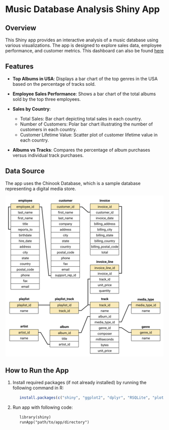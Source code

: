 # Music Database Analysis Shiny App

## Overview

This Shiny app provides an interactive analysis of a music database using various visualizations. The app is designed to explore sales data, employee performance, and customer metrics. This dashboard can also be found [here](https://ddfr4c-unmaskedcrusader.shinyapps.io/Music_Db_Analysis/)

## Features

-   **Top Albums in USA**: Displays a bar chart of the top genres in the USA based on the percentage of tracks sold.

-   **Employee Sales Performance**: Shows a bar chart of the total albums sold by the top three employees.

-   **Sales by Country**:

    -   Total Sales: Bar chart depicting total sales in each country.
    -   Number of Customers: Polar bar chart illustrating the number of customers in each country.
    -   Customer Lifetime Value: Scatter plot of customer lifetime value in each country.

-   **Albums vs Tracks**: Compares the percentage of album purchases versus individual track purchases.

## Data Source

The app uses the Chinook Database, which is a sample database representing a digital media store.

![<https://dq-content.s3.amazonaws.com/374/chinook-schema.svg>](chinook-schema.svg)

## How to Run the App

1.  Install required packages (if not already installed) by running the following command in R:

    ``` r
       install.packages(c("shiny", "ggplot2", "dplyr", "RSQLite", "plotly"))
    ```

2.  Run app with following code:

    ``` r_2
       library(shiny)
       runApp("path/to/app/directory")
    ```
